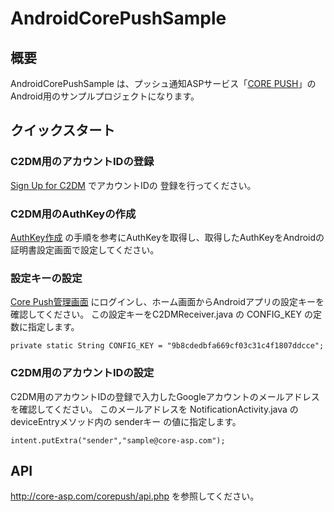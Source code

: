 <h1>AndroidCorePushSample</h1><h2>概要</h2><p>AndroidCorePushSample は、プッシュ通知ASPサービス「<a href="http://core-asp.com/">CORE PUSH</a>」のAndroid用のサンプルプロジェクトになります。</p><h2>クイックスタート</h2>
<h3>C2DM用のアカウントIDの登録</h3>
<a href="http://code.google.com/intl/ja/android/c2dm/signup.html">Sign Up for C2DM</a> でアカウントIDの
登録を行ってください。<h3>C2DM用のAuthKeyの作成</h3><a href="http://code.google.com/intl/ja/android/c2dm/signup.html">AuthKey作成</a> の手順を参考にAuthKeyを取得し、取得したAuthKeyをAndroidの証明書設定画面で設定してください。<h3>設定キーの設定</h3><p><a href="http://core-asp.com/login.php">Core Push管理画面</a> にログインし、ホーム画面からAndroidアプリの設定キーを確認してください。この設定キーをC2DMReceiver.java の CONFIG_KEY の定数に指定します。</p><pre><code>private static String CONFIG_KEY = "9b8cdedbfa669cf03c31c4f1807ddcce";</code></pre> <h3>C2DM用のアカウントIDの設定</h3><p>C2DM用のアカウントIDの登録で入力したGoogleアカウントのメールアドレスを確認してください。このメールアドレスを NotificationActivity.java の deviceEntryメソッド内の senderキーの値に指定します。 </p><pre><code>intent.putExtra("sender","sample@core-asp.com"); </code></pre></article>
<h2>API</h2>
<a href="http://core-asp.com/corepush/api.php">http://core-asp.com/corepush/api.php</a> を参照してください。
